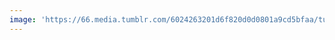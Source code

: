 ```yaml
---
image: 'https://66.media.tumblr.com/6024263201d6f820d0d0801a9cd5bfaa/tumblr_nbh78xBo7U1tbdx3so1_1280.jpg'
---
```

